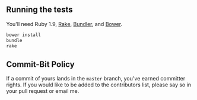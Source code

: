## Running the tests

You'll need Ruby 1.9, [Rake](http://rake.rubyforge.org/),
[Bundler](http://gembundler.com/), and
[Bower](http://twitter.github.com/bower/).

```bash
bower install
bundle
rake
```

## Commit-Bit Policy

If a commit of yours lands in the `master` branch, you've earned committer
rights. If you would like to be added to the contributors list, please say
so in your pull request or email me.
